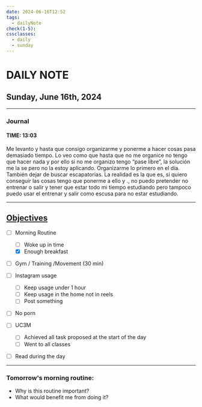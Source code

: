 ```yaml
---
date: 2024-06-16T12:52
tags:
  - dailyNote
check(1-5): 
cssclasses:
  - daily
  - sunday
---
```


# DAILY NOTE
## Sunday, June 16th, 2024

***
### Journal
#### TIME: 13:03
Me levanto y hasta que consigo organizarme y ponerme a hacer cosas pasa demasiado tiempo. Lo veo como que hasta que no me organice no tengo que hacer nada y por ello si no me organizo tengo “pase libre”, la solución me la se pero no la estoy aplicando. Organizarme lo primero en el día. También dejar de buscar escapatorias. La realidad es la que es, si quiero conseguir las cosas tengo que ponerme a ello y ., no puedo pretender no entrenar o salir  y tener que estar todo mi tiempo estudiando pero tampoco puedo usar el entrenar y salir como escusa para no estar estudiando. 
***

## [Objectives](Objectives%20from%20March%2023%20to%20September%2023%20)

- [ ] Morning Routine
	- [ ] Woke up in time
	- [x] Enough breakfast
- [ ] Gym / Training /Movement (30 min)

- [ ]  Instagram usage
	- [ ] Keep usage under 1 hour
	- [ ] Keep usage in the home not in reels
	- [ ] Post something

- [ ] No porn 

- [ ] UC3M
	- [ ] Achieved all task proposed at the start of the day
	- [ ] Went to all classes

- [ ] Read during the day


---
### Tomorrow's morning routine: 
+ Why is this routine important? 
+ What would benefit me from doing it?